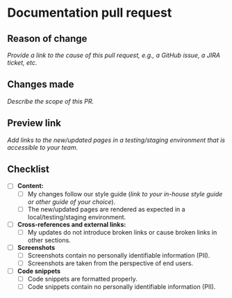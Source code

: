 # Documentation pull request

## Reason of change

_Provide a link to the cause of this pull request, e.g., a GitHub issue, a JIRA ticket, etc._

## Changes made

_Describe the scope of this PR._

## Preview link

_Add links to the new/updated pages in a testing/staging environment that is accessible to your team._

## Checklist

- [ ] **Content:**
  - [ ] My changes follow our style guide (_link to your in-house style guide or other guide of your choice_).
  - [ ] The new/updated pages are rendered as expected in a local/testing/staging environment.

- [ ] **Cross-references and external links:**
  - [ ] My updates do not introduce broken links or cause broken links in other sections.

- [ ] **Screenshots**
  - [ ] Screenshots contain no personally identifiable information (PII).
  - [ ] Screenshots are taken from the perspective of end users.

- [ ] **Code snippets**
  - [ ] Code snippets are formatted properly.
  - [ ] Code snippets contain no personally identifiable information (PII).
